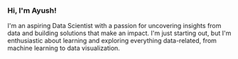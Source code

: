 ### Hi, I'm Ayush! 
I'm an aspiring Data Scientist with a passion for uncovering insights from data and building solutions that make an impact. I'm just starting out, but I'm enthusiastic about learning and exploring everything data-related, from machine learning to data visualization.
